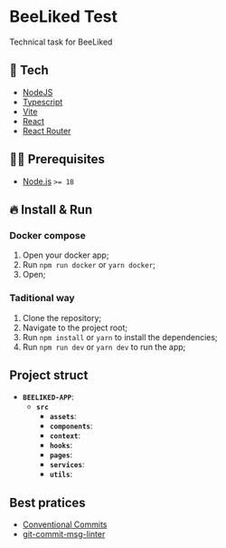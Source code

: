 # BeeLiked Test
Technical task for BeeLiked

## 🚀 Tech

- [NodeJS](https://nodejs.org/)
- [Typescript](https://www.typescriptlang.org/)
- [Vite](https://vitejs.dev/)
- [React](https://react.dev/)
- [React Router](https://reactrouter.com/en/main/)

## ✋🏻 Prerequisites

- [Node.js](https://nodejs.org/) `>= 18`


## 🔥 Install & Run

### Docker compose
1. Open your docker app;
2. Run `npm run docker` or `yarn docker`;
3. Open;

### Taditional way
1. Clone the repository;
2. Navigate to the project root;
3. Run `npm install` or `yarn` to install the dependencies;
4. Run `npm run dev` or `yarn dev` to run the app;

## Project struct

  - **`BEELIKED-APP`**:
    - **`src`** 
      - **`assets`**:
      - **`components`**:
      - **`context`**:
      - **`hooks`**:
      - **`pages`**: 
      - **`services`**:
      - **`utils`**:

## Best pratices
- [Conventional Commits](https://www.conventionalcommits.org/en/v1.0.0/)
- [git-commit-msg-linter](https://www.npmjs.com/package/git-commit-msg-linter)